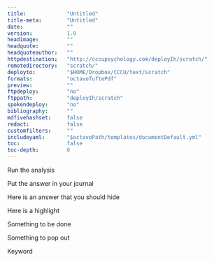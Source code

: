 ```yaml
---
title:             "Untitled"
title-meta:        "Untitled"
date:              ""
version:           1.0 
headimage:         ""
headquote:         ""
headquoteauthor:   ""
httpdestination:   "http://cccupsychology.com/deployIh/scratch/"
remotedirectory:   "scratch/"
deployto:          "$HOME/Dropbox/CCCU/text/scratch"
formats:           "octavoTuftePdf"
preview:           ""
ftpdeploy:         "no"
ftppath:           "deployIh/scratch"
spokendeploy:      "no"
bibliography:      ""
mdfivehashset:     false
redact:            false
customfilters:     "" 
includeyaml:       "$octavoPath/templates/documentDefault.yml"
toc:               false
toc-depth:         0
---
```


<task>Run the analysis</task>

<journal>Put the answer in your journal</journal>

<answer>Here is an answer that you should hide</answer>

<remember>Here is a highlight</remember>

<do>Something to be done</do>

<pop>Something to pop out</pop>

<key>Keyword</key>
